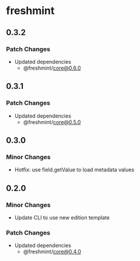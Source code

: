 # freshmint

## 0.3.2

### Patch Changes

- Updated dependencies
  - @freshmint/core@0.6.0

## 0.3.1

### Patch Changes

- Updated dependencies
  - @freshmint/core@0.5.0

## 0.3.0

### Minor Changes

- Hotfix: use field.getValue to load metadata values

## 0.2.0

### Minor Changes

- Update CLI to use new edition template

### Patch Changes

- Updated dependencies
  - @freshmint/core@0.4.0
